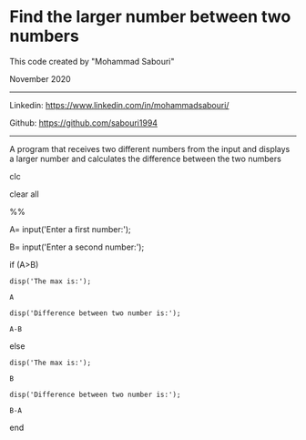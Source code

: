 # Find the larger number between two numbers

 This code created by "Mohammad Sabouri"

 November 2020

----------------------------------------------------------

 Linkedin:   https://www.linkedin.com/in/mohammadsabouri/

 Github:     https://github.com/sabouri1994
 
----------------------------------------------------------

A program that receives two different numbers from the input and displays a larger number and calculates the difference between the two numbers


clc

clear all

%%

A= input('Enter a first number:');

B= input('Enter a second number:');

if (A>B)

    disp('The max is:');
	
    A
	
    disp('Difference between two number is:');
	
    A-B
	
else

    disp('The max is:');
	
    B
	
    disp('Difference between two number is:');
	
    B-A
	
end
    
